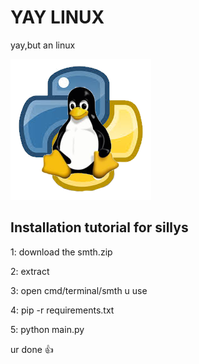 # YAY LINUX
yay,but an linux

![smth](https://raw.githubusercontent.com/hyuuwu/yaylinux/main/236_Sem_Titulo_20240408201746.webp)


## Installation tutorial for sillys
1: download the smth.zip

2: extract

3: open cmd/terminal/smth u use

4: pip -r requirements.txt

5: python main.py

ur done 👍
